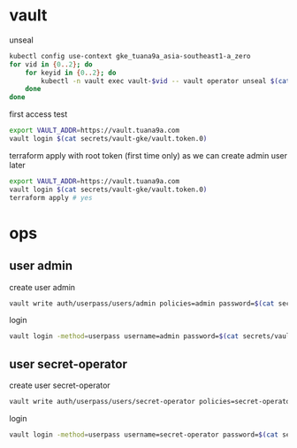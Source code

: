 # vault

unseal

```bash
kubectl config use-context gke_tuana9a_asia-southeast1-a_zero
for vid in {0..2}; do
    for keyid in {0..2}; do
        kubectl -n vault exec vault-$vid -- vault operator unseal $(cat secrets/vault-gke/unseal.key.$keyid);
    done
done
```

first access test

```bash
export VAULT_ADDR=https://vault.tuana9a.com
vault login $(cat secrets/vault-gke/vault.token.0)
```

terraform apply with root token (first time only) as we can create admin user later

```bash
export VAULT_ADDR=https://vault.tuana9a.com
vault login $(cat secrets/vault-gke/vault.token.0)
terraform apply # yes
```

# ops

## user admin

create user admin

```bash
vault write auth/userpass/users/admin policies=admin password=$(cat secrets/vault-gke/vault.admin.pass)
```

login

```bash
vault login -method=userpass username=admin password=$(cat secrets/vault-gke/vault.admin.pass)
```

## user secret-operator

create user secret-operator

```bash
vault write auth/userpass/users/secret-operator policies=secret-operator password=$(cat secrets/vault-gke/vault.secret-operator.pass)
```

login

```bash
vault login -method=userpass username=secret-operator password=$(cat secrets/vault-gke/vault.secret-operator.pass)
```
